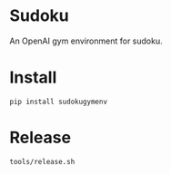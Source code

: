 # Sudoku

An OpenAI gym environment for sudoku.


# Install
`pip install sudokugymenv`


# Release
`tools/release.sh`

